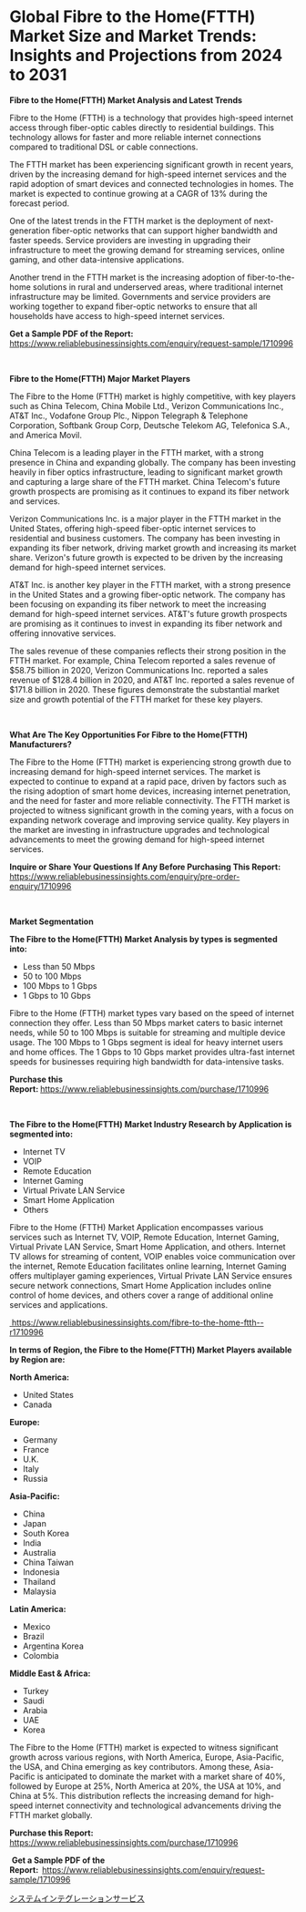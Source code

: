 <p><h1>Global Fibre to the Home(FTTH) Market Size and Market Trends: Insights and Projections from 2024 to 2031</h1></p><p><strong>Fibre to the Home(FTTH) Market Analysis and Latest Trends</strong></p>
<p><p>Fibre to the Home (FTTH) is a technology that provides high-speed internet access through fiber-optic cables directly to residential buildings. This technology allows for faster and more reliable internet connections compared to traditional DSL or cable connections.</p><p>The FTTH market has been experiencing significant growth in recent years, driven by the increasing demand for high-speed internet services and the rapid adoption of smart devices and connected technologies in homes. The market is expected to continue growing at a CAGR of 13% during the forecast period.</p><p>One of the latest trends in the FTTH market is the deployment of next-generation fiber-optic networks that can support higher bandwidth and faster speeds. Service providers are investing in upgrading their infrastructure to meet the growing demand for streaming services, online gaming, and other data-intensive applications.</p><p>Another trend in the FTTH market is the increasing adoption of fiber-to-the-home solutions in rural and underserved areas, where traditional internet infrastructure may be limited. Governments and service providers are working together to expand fiber-optic networks to ensure that all households have access to high-speed internet services.</p></p>
<p><strong>Get a Sample PDF of the Report:&nbsp;</strong> <a href="https://www.reliablebusinessinsights.com/enquiry/request-sample/1710996">https://www.reliablebusinessinsights.com/enquiry/request-sample/1710996</a></p>
<p>&nbsp;</p>
<p><strong>Fibre to the Home(FTTH) Major Market Players</strong></p>
<p><p>The Fibre to the Home (FTTH) market is highly competitive, with key players such as China Telecom, China Mobile Ltd., Verizon Communications Inc., AT&T Inc., Vodafone Group Plc., Nippon Telegraph & Telephone Corporation, Softbank Group Corp, Deutsche Telekom AG, Telefonica S.A., and America Movil.</p><p>China Telecom is a leading player in the FTTH market, with a strong presence in China and expanding globally. The company has been investing heavily in fiber optics infrastructure, leading to significant market growth and capturing a large share of the FTTH market. China Telecom's future growth prospects are promising as it continues to expand its fiber network and services.</p><p>Verizon Communications Inc. is a major player in the FTTH market in the United States, offering high-speed fiber-optic internet services to residential and business customers. The company has been investing in expanding its fiber network, driving market growth and increasing its market share. Verizon's future growth is expected to be driven by the increasing demand for high-speed internet services.</p><p>AT&T Inc. is another key player in the FTTH market, with a strong presence in the United States and a growing fiber-optic network. The company has been focusing on expanding its fiber network to meet the increasing demand for high-speed internet services. AT&T's future growth prospects are promising as it continues to invest in expanding its fiber network and offering innovative services.</p><p>The sales revenue of these companies reflects their strong position in the FTTH market. For example, China Telecom reported a sales revenue of $58.75 billion in 2020, Verizon Communications Inc. reported a sales revenue of $128.4 billion in 2020, and AT&T Inc. reported a sales revenue of $171.8 billion in 2020. These figures demonstrate the substantial market size and growth potential of the FTTH market for these key players.</p></p>
<p>&nbsp;</p>
<p><strong>What Are The Key Opportunities For Fibre to the Home(FTTH) Manufacturers?</strong></p>
<p><p>The Fibre to the Home (FTTH) market is experiencing strong growth due to increasing demand for high-speed internet services. The market is expected to continue to expand at a rapid pace, driven by factors such as the rising adoption of smart home devices, increasing internet penetration, and the need for faster and more reliable connectivity. The FTTH market is projected to witness significant growth in the coming years, with a focus on expanding network coverage and improving service quality. Key players in the market are investing in infrastructure upgrades and technological advancements to meet the growing demand for high-speed internet services.</p></p>
<p><strong>Inquire or Share Your Questions If Any Before Purchasing This Report:</strong> <a href="https://www.reliablebusinessinsights.com/enquiry/pre-order-enquiry/1710996">https://www.reliablebusinessinsights.com/enquiry/pre-order-enquiry/1710996</a></p>
<p>&nbsp;</p>
<p><strong>Market Segmentation</strong></p>
<p><strong>The Fibre to the Home(FTTH) Market Analysis by types is segmented into:</strong></p>
<p><ul><li>Less than 50 Mbps</li><li>50 to 100 Mbps</li><li>100 Mbps to 1 Gbps</li><li>1 Gbps to 10 Gbps</li></ul></p>
<p><p>Fibre to the Home (FTTH) market types vary based on the speed of internet connection they offer. Less than 50 Mbps market caters to basic internet needs, while 50 to 100 Mbps is suitable for streaming and multiple device usage. The 100 Mbps to 1 Gbps segment is ideal for heavy internet users and home offices. The 1 Gbps to 10 Gbps market provides ultra-fast internet speeds for businesses requiring high bandwidth for data-intensive tasks.</p></p>
<p><strong>Purchase this Report:&nbsp;</strong><a href="https://www.reliablebusinessinsights.com/purchase/1710996">https://www.reliablebusinessinsights.com/purchase/1710996</a></p>
<p>&nbsp;</p>
<p><strong>The Fibre to the Home(FTTH) Market Industry Research by Application is segmented into:</strong></p>
<p><ul><li>Internet TV</li><li>VOIP</li><li>Remote Education</li><li>Internet Gaming</li><li>Virtual Private LAN Service</li><li>Smart Home Application</li><li>Others</li></ul></p>
<p><p>Fibre to the Home (FTTH) Market Application encompasses various services such as Internet TV, VOIP, Remote Education, Internet Gaming, Virtual Private LAN Service, Smart Home Application, and others. Internet TV allows for streaming of content, VOIP enables voice communication over the internet, Remote Education facilitates online learning, Internet Gaming offers multiplayer gaming experiences, Virtual Private LAN Service ensures secure network connections, Smart Home Application includes online control of home devices, and others cover a range of additional online services and applications.</p></p>
<p><a href="https://www.reliablebusinessinsights.com/fibre-to-the-home-ftth--r1710996">&nbsp;https://www.reliablebusinessinsights.com/fibre-to-the-home-ftth--r1710996</a></p>
<p><strong>In terms of Region, the Fibre to the Home(FTTH) Market Players available by Region are:</strong></p>
<p>
    <p> <strong> North America: </strong>
        <ul>
            <li>United States</li>
            <li>Canada</li>
        </ul>
        </p> 
    <p> <strong> Europe: </strong>
        <ul>
            <li>Germany</li>
            <li>France</li>
            <li>U.K.</li>
            <li>Italy</li>
            <li>Russia</li>
        </ul>
        </p> 
    <p> <strong> Asia-Pacific: </strong>
        <ul>
            <li>China</li>
            <li>Japan</li>
            <li>South Korea</li>
            <li>India</li>
            <li>Australia</li>
            <li>China Taiwan</li>
            <li>Indonesia</li>
            <li>Thailand</li>
            <li>Malaysia</li>
        </ul>
        </p> 
    <p> <strong> Latin America: </strong>
        <ul>
            <li>Mexico</li>
            <li>Brazil</li>
            <li>Argentina Korea</li>
            <li>Colombia</li>
        </ul>
        </p> 
    <p> <strong> Middle East & Africa: </strong>
        <ul>
            <li>Turkey</li>
            <li>Saudi</li>
            <li>Arabia</li>
            <li>UAE</li>
            <li>Korea</li>
        </ul>
    </p>
    </p>
<p><p>The Fibre to the Home (FTTH) market is expected to witness significant growth across various regions, with North America, Europe, Asia-Pacific, the USA, and China emerging as key contributors. Among these, Asia-Pacific is anticipated to dominate the market with a market share of 40%, followed by Europe at 25%, North America at 20%, the USA at 10%, and China at 5%. This distribution reflects the increasing demand for high-speed internet connectivity and technological advancements driving the FTTH market globally.</p></p>
<p><strong>Purchase this Report: </strong><a href="https://www.reliablebusinessinsights.com/purchase/1710996">https://www.reliablebusinessinsights.com/purchase/1710996</a></p>
<p>&nbsp;<strong>Get a Sample PDF of the Report:&nbsp;&nbsp;</strong><a href="https://www.reliablebusinessinsights.com/enquiry/request-sample/1710996">https://www.reliablebusinessinsights.com/enquiry/request-sample/1710996</a></p>
<p><strong></strong></p>
<p><p><a href="https://github.com/ycmtqqhvk3273/Market-Research-Report-List-3/blob/main/8914905184980.md">システムインテグレーションサービス</a></p></p>